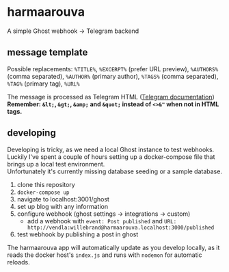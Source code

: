 # harmaarouva

A simple Ghost webhook -> Telegram backend

## message template

Possible replacements:
`%TITLE%`, `%EXCERPT%` (prefer URL preview), `%AUTHORS%` (comma separated), `%AUTHOR%` (primary author), `%TAGS%` (comma separated), `%TAG%` (primary tag), `%URL%`

The message is processed as Telegram HTML ([Telegram documentation](https://core.telegram.org/bots/api#html-style))  
**Remember: `&lt;`, `&gt;`, `&amp;` and `&quot;` instead of `<>&"` when not in HTML tags.**

## developing

Developing is tricky, as we need a local Ghost instance to test webhooks.  
Luckily I've spent a couple of hours setting up a docker-compose file that brings up a local test environment.  
Unfortunately it's currently missing database seeding or a sample database.

1. clone this repository
2. `docker-compose up`
3. navigate to localhost:3001/ghost
4. set up blog with any information
5. configure webhook (ghost settings -> integrations -> custom)
   - add a webhook with `event: Post published` and `URL: http://vendla:willebrand@harmaarouva.localhost:3000/published`
6. test webhook by publishing a post in ghost

The harmaarouva app will automatically update as you develop locally, as it reads the docker host's `index.js` and runs with `nodemon` for automatic reloads.
